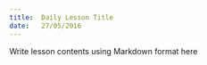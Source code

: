 ```yaml
---
title:  Daily Lesson Title
date:   27/05/2016
---
```


Write lesson contents using Markdown format here